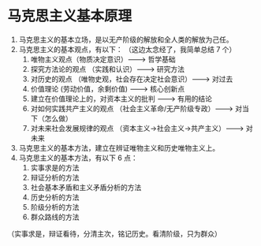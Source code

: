 # 马克思主义基本原理

1. 马克思主义的基本立场，是以无产阶级的解放和全人类的解放为己任。
2. 马克思主义的基本观点，有以下：
（这边太念经了，我简单总结 7 个）
	1. 唯物主义观点（物质决定意识）---> 哲学基础 
	2. 探究方法论的观点 （实践和认识）---> 研究方法  
	3. 对历史的观点 （唯物史观，社会存在决定社会意识）---> 对过去
	4. 价值理论 (劳动价值，余剩价值) ---> 核心创新点
	5. 建立在价值理论上的，对资本主义的批判  ---> 有用的结论
	6. 对如何实践共产主义的观点 （社会主义革命/无产阶级专政）---> 对当下（怎么做）
	7. 对未来社会发展规律的观点 （资本主义->社会主义->共产主义）---> 对未来
1. 马克思主义的基本方法，建立在辨证唯物主义和历史唯物主义上。
2. 马克思主义的基本方法，有以下 6 点：
	1. 实事求是的方法
	2. 辩证分析的方法
	3. 社会基本矛盾和主义矛盾分析的方法
	4. 历史分析的方法
	5. 阶级分析的方法
	6. 群众路线的方法
	
（实事求是，辩证看待，分清主次，铭记历史。看清阶级，只为群众）